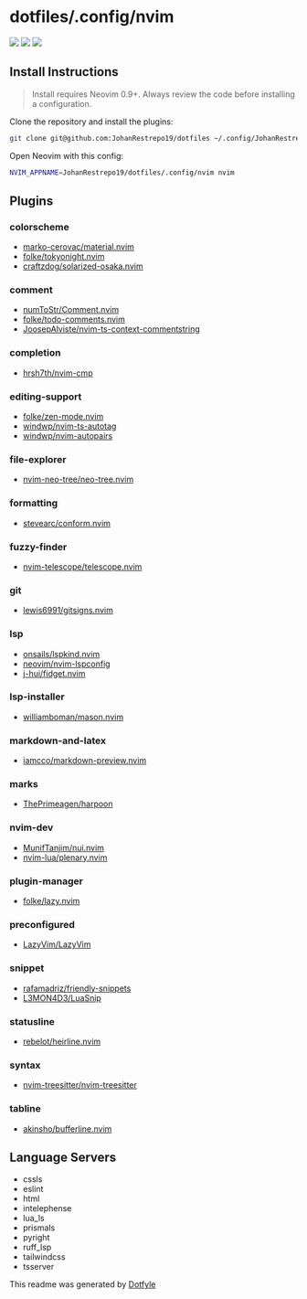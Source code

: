 # dotfiles/.config/nvim

<a href="https://dotfyle.com/JohanRestrepo19/dotfiles-config-nvim"><img src="https://dotfyle.com/JohanRestrepo19/dotfiles-config-nvim/badges/plugins?style=flat" /></a>
<a href="https://dotfyle.com/JohanRestrepo19/dotfiles-config-nvim"><img src="https://dotfyle.com/JohanRestrepo19/dotfiles-config-nvim/badges/leaderkey?style=flat" /></a>
<a href="https://dotfyle.com/JohanRestrepo19/dotfiles-config-nvim"><img src="https://dotfyle.com/JohanRestrepo19/dotfiles-config-nvim/badges/plugin-manager?style=flat" /></a>


## Install Instructions

 > Install requires Neovim 0.9+. Always review the code before installing a configuration.

Clone the repository and install the plugins:

```sh
git clone git@github.com:JohanRestrepo19/dotfiles ~/.config/JohanRestrepo19/dotfiles
```

Open Neovim with this config:

```sh
NVIM_APPNAME=JohanRestrepo19/dotfiles/.config/nvim nvim
```

## Plugins

### colorscheme

+ [marko-cerovac/material.nvim](https://dotfyle.com/plugins/marko-cerovac/material.nvim)
+ [folke/tokyonight.nvim](https://dotfyle.com/plugins/folke/tokyonight.nvim)
+ [craftzdog/solarized-osaka.nvim](https://dotfyle.com/plugins/craftzdog/solarized-osaka.nvim)
### comment

+ [numToStr/Comment.nvim](https://dotfyle.com/plugins/numToStr/Comment.nvim)
+ [folke/todo-comments.nvim](https://dotfyle.com/plugins/folke/todo-comments.nvim)
+ [JoosepAlviste/nvim-ts-context-commentstring](https://dotfyle.com/plugins/JoosepAlviste/nvim-ts-context-commentstring)
### completion

+ [hrsh7th/nvim-cmp](https://dotfyle.com/plugins/hrsh7th/nvim-cmp)
### editing-support

+ [folke/zen-mode.nvim](https://dotfyle.com/plugins/folke/zen-mode.nvim)
+ [windwp/nvim-ts-autotag](https://dotfyle.com/plugins/windwp/nvim-ts-autotag)
+ [windwp/nvim-autopairs](https://dotfyle.com/plugins/windwp/nvim-autopairs)
### file-explorer

+ [nvim-neo-tree/neo-tree.nvim](https://dotfyle.com/plugins/nvim-neo-tree/neo-tree.nvim)
### formatting

+ [stevearc/conform.nvim](https://dotfyle.com/plugins/stevearc/conform.nvim)
### fuzzy-finder

+ [nvim-telescope/telescope.nvim](https://dotfyle.com/plugins/nvim-telescope/telescope.nvim)
### git

+ [lewis6991/gitsigns.nvim](https://dotfyle.com/plugins/lewis6991/gitsigns.nvim)
### lsp

+ [onsails/lspkind.nvim](https://dotfyle.com/plugins/onsails/lspkind.nvim)
+ [neovim/nvim-lspconfig](https://dotfyle.com/plugins/neovim/nvim-lspconfig)
+ [j-hui/fidget.nvim](https://dotfyle.com/plugins/j-hui/fidget.nvim)
### lsp-installer

+ [williamboman/mason.nvim](https://dotfyle.com/plugins/williamboman/mason.nvim)
### markdown-and-latex

+ [iamcco/markdown-preview.nvim](https://dotfyle.com/plugins/iamcco/markdown-preview.nvim)
### marks

+ [ThePrimeagen/harpoon](https://dotfyle.com/plugins/ThePrimeagen/harpoon)
### nvim-dev

+ [MunifTanjim/nui.nvim](https://dotfyle.com/plugins/MunifTanjim/nui.nvim)
+ [nvim-lua/plenary.nvim](https://dotfyle.com/plugins/nvim-lua/plenary.nvim)
### plugin-manager

+ [folke/lazy.nvim](https://dotfyle.com/plugins/folke/lazy.nvim)
### preconfigured

+ [LazyVim/LazyVim](https://dotfyle.com/plugins/LazyVim/LazyVim)
### snippet

+ [rafamadriz/friendly-snippets](https://dotfyle.com/plugins/rafamadriz/friendly-snippets)
+ [L3MON4D3/LuaSnip](https://dotfyle.com/plugins/L3MON4D3/LuaSnip)
### statusline

+ [rebelot/heirline.nvim](https://dotfyle.com/plugins/rebelot/heirline.nvim)
### syntax

+ [nvim-treesitter/nvim-treesitter](https://dotfyle.com/plugins/nvim-treesitter/nvim-treesitter)
### tabline

+ [akinsho/bufferline.nvim](https://dotfyle.com/plugins/akinsho/bufferline.nvim)
## Language Servers

+ cssls
+ eslint
+ html
+ intelephense
+ lua_ls
+ prismals
+ pyright
+ ruff_lsp
+ tailwindcss
+ tsserver


 This readme was generated by [Dotfyle](https://dotfyle.com)
